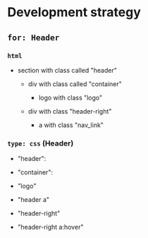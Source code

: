# Development strategy

## `for: Header`

### `html` 

- section with class called "header"

  - div with class called "container"
  
    - logo with class "logo"

  - div with class "header-right"

    - a with class "nav_link"

### `type: css` (Header)

- "header": 

- "container":

- "logo"

- "header a"

- "header-right"

- "header-right a:hover" 
  

